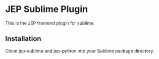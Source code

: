 # JEP Sublime Plugin

This is the JEP frontend plugin for sublime.

## Installation

Clone jep-sublime and jep-python into your Sublime package directory.

